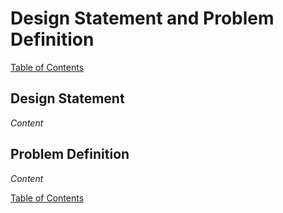 # Design Statement and Problem Definition

[Table of Contents](https://bosung91.github.io/FSAE-High-Voltage-System-Design-and-Optimization/#table-of-contents)  

## Design Statement
_Content_

## Problem Definition
_Content_  

[Table of Contents](https://bosung91.github.io/FSAE-High-Voltage-System-Design-and-Optimization/#table-of-contents)  